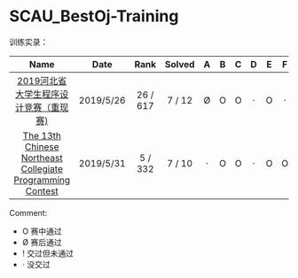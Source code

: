 # SCAU_BestOj-Training
训练实录：

|                             Name                             |   Date    |   Rank   | Solved |  A   |  B   |  C   |  D   |  E   |  F   |  G   |  H   |  I   |  J   |  K   |  L   |  M   |  N   |
| :----------------------------------------------------------: | :-------: | :------: | :----: | :--: | :--: | :--: | :--: | :--: | :--: | :--: | :--: | :--: | :--: | :--: | :--: | :--: | :--: |
| [2019河北省大学生程序设计竞赛（重现赛)](https://purplebro.github.io/2019/05/25/2019%E6%B2%B3%E5%8C%97%E7%9C%81%E5%A4%A7%E5%AD%A6%E7%94%9F%E7%A8%8B%E5%BA%8F%E8%AE%BE%E8%AE%A1%E7%AB%9E%E8%B5%9B%EF%BC%88%E9%87%8D%E7%8E%B0%E8%B5%9B%EF%BC%89/) | 2019/5/26 | 26 / 617 | 7 / 12 |  Ø   |  O   |  O   |  ·   |  O   |  ·   |  O   |  O   |  Ø   |  Ø   |  O   |  O   |  /   |  /   |
| [The 13th Chinese Northeast Collegiate Programming Contest](<https://purplebro.github.io/2019/05/31/The-13th-Chinese-Northeast-Collegiate-Programming-Contest/>) | 2019/5/31 | 5 / 332  | 7 / 10 |  ·   |  O   |  O   |  ·   |  O   |  O   |  O   |  O   |  ·   |  O   |  /   |  /   |  /   |  /   |

Comment:

- O 赛中通过
- Ø 赛后通过
- ! 交过但未通过
- · 没交过